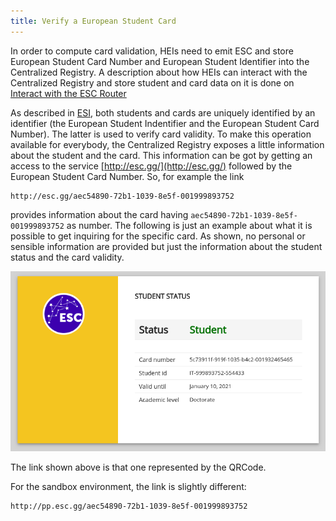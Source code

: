 ```yaml
---
title: Verify a European Student Card
---
```


In order to compute card validation, HEIs need to emit ESC and store European Student Card Number and European Student
Identifier into the Centralized Registry. A description about how HEIs can interact with the Centralized Registry and
store student and card data on it is done on [Interact with the ESC Router](../interact-with-the-esc-router.md)

As described in [ESI](???), both students and cards are uniquely identified by an identifier (the European Student
Indentifier and the European Student Card Number). The latter is used to verify card validity. To make this operation
available for everybody, the Centralized Registry exposes a little information about the student and the card. This
information can be got by getting an access to the service [http://esc.gg/](http://esc.gg/) followed by the European
Student Card Number. So, for example the link

```
http://esc.gg/aec54890-72b1-1039-8e5f-001999893752
```

provides information about the card having `aec54890-72b1-1039-8e5f-001999893752` as number. The following is just an
example about what it is possible to get inquiring for the specific card. As shown, no personal or sensible information
are provided but just the information about the student status and the card validity.

![](images/esc.png)

The link shown above is that one represented by the QRCode.

For the sandbox environment, the link is slightly different:

```
http://pp.esc.gg/aec54890-72b1-1039-8e5f-001999893752
```
